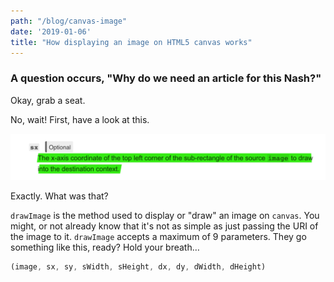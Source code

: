 ```yaml
---
path: "/blog/canvas-image"
date: '2019-01-06'
title: "How displaying an image on HTML5 canvas works"
---
```


### A question occurs, "Why do we need an article for this Nash?"

Okay, grab a seat.

No, wait! First, have a look at this.

![From MDN's documentation of drawImage](./documentation.png)

Exactly. What was that?

`drawImage` is the method used to display or "draw" an image on `canvas`. You might, or not already know that it's not as simple as just passing the URI of the image to it. `drawImage` accepts a maximum of 9 parameters. They go something like this, ready? Hold your breath…

```js
(image, sx, sy, sWidth, sHeight, dx, dy, dWidth, dHeight)
```